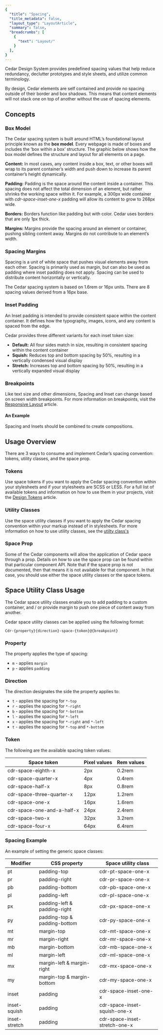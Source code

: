 ```yaml
---
{
  "title": "Spacing",
  "title_metadata": false,
  "layout_type": "LayoutArticle",
  "summary": false,
  "breadcrumbs": [
    {
      "text": "Layout/"
    }
  ],
}
---
```


<cdr-doc-table-of-contents-shell>

Cedar Design System provides predefined spacing values that help reduce redundancy, declutter prototypes and style sheets, and utilize common terminology.

By design, Cedar elements are self contained and provide no spacing outside of their border and box shadows. This means that content elements will not stack one on top of another without the use of spacing elements.

## Concepts

### Box Model

The Cedar spacing system is built around HTML’s foundational layout principle known as the **box model**. Every webpage is made of boxes and includes the ‘box within a box’ structure. The graphic below shows how the box model defines the structure and layout for all elements on a page.

<cdr-img :src="$withBase('/layout/spacing-box-model.png')" alt="Box model structure of a webpage" />

**Content:** In most cases, any content inside a box, text, or other boxes will wrap to its parent container’s width and push down to increase its parent container’s height dynamically.

**Padding:** Padding is the space around the content inside a container. This spacing does not affect the total dimension of an element, but rather shrinks the working space within it. For example, a 300px wide container with _cdr-space-inset-one-x_ padding will allow its content to grow to 268px wide.

**Borders:** Borders function like padding but with color. Cedar uses borders that are only 1px thick.

**Margins:** Margins provide the spacing around an element or container, pushing sibling content away. Margins do not contribute to an element’s width.


### Spacing Margins

Spacing is a unit of white space that pushes visual elements away from each other. Spacing is primarily used as margin, but can also be used as padding where inset padding does not apply. Spacing can be used to distribute content horizontally or vertically.

The Cedar spacing system is based on 1.6rem or 16px units. There are 8 spacing values derived from a 16px base.

<cdr-img class="cdr-doc-article-img" :src="$withBase('/layout/spacing-margin-horizontal.png')" alt="Horizontal spacing" />

<cdr-img class="cdr-doc-article-img" :src="$withBase('/layout/spacing-margin-vertical.png')" alt="Vertical spacing" />

### Inset Padding

An Inset padding is intended to provide consistent space within the content container. It defines how the typography, images, icons, and any content is spaced from the edge.

<cdr-img :src="$withBase('/layout/spacing-inset-padding-sizes.png')" alt="Inset padding" />

Cedar provides three different variants for each inset token size:

-  **Default:** All four sides match in size, resulting in consistent spacing within the content container
-  **Squish:** Reduces top and bottom spacing by 50%, resulting in a vertically condensed visual display
-  **Stretch:** Increases top and bottom spacing by 50%, resulting in a vertically expanded visual display


<cdr-img :src="$withBase('/layout/spacing-inset-padding-variations.png')" alt="The three different types of inset padding" />

### Breakpoints

Like text size and other dimensions, Spacing and Inset can change based on screen width breakpoints. For more information on breakpoints, visit the [Responsive Layout](../responsive) article.

#### An Example

Spacing and Insets should be combined to create compositions.

<cdr-img :src="$withBase('/layout/spacing-redline-example.png')" alt="An example of combined Spacing and Insets" />

## Usage Overview

There are 3 ways to consume and implement Cedar’s spacing convention: tokens, utility classes, and the space prop.  

### Tokens

Use space tokens if you want to apply the Cedar spacing convention within your stylesheets and if your stylesheets are SCSS or LESS.  For a full list of available tokens and information on how to use them in your projects, visit the [Design Tokens](../../components/design-tokens) article.

### Utility Classes

Use the space utility classes if you want to apply the Cedar spacing convention within your markup instead of in stylesheets. For more information on how to use utility classes, see the [utilty class's](../../components/utilities/)

### Space Prop
Some of the Cedar components will allow the application of Cedar space through a prop. Details on how to use the space prop can be found within that particular component API. Note that if the space prop is not documented, then that means it is not available for that component. In that case, you should use either the space utility classes or the space tokens.  

## Space Utility Class Usage

The Cedar space utility classes enable you to add padding to a custom container,
and / or provide margin to push one piece of content away from another.  

Cedar space utility classes can be applied using the following format:

`Cdr-{property}{direction}-space-{token}@{breakpoint}`

### Property

The property applies the type of spacing:

-  `m` - applies `margin`
-  `p` - applies `padding`

### Direction

The direction designates the side the property applies to:

-  `t` - applies the spacing for `*-top`
-  `r` - applies the spacing for `*-right`
-  `b` - applies the spacing for `*-bottom`
-  `l` - applies the spacing for `*-left`
-  `x` - applies the spacing for `*-right` and `*-left`
-  `t` - applies the spacing for `*-top` and `*-bottom`

### Token

The following are the available spacing token values:

| Space token                | Pixel values | Rem values |
|----------------------------|--------------|------------|
| cdr-space-eighth-x         | 2px          | 0.2rem     |
| cdr-space-quarter-x        | 4px          | 0.4rem     |
| cdr-space-half-x           | 8px          | 0.8rem     |
| cdr-space-three-quarter-x  | 12px         | 1.2rem     |
| cdr-space-one-x            | 16px         | 1.6rem     |
| cdr-space-one-and-a-half-x | 24px         | 2.4rem     |
| cdr-space-two-x            | 32px         | 3.2rem     |
| cdr-space-four-x           | 64px         | 6.4rem     |


### Spacing Example

An example of setting the generic space classes:

| Modifier      | CSS property                 | Space utility class           |
|---------------|------------------------------|-------------------------------|
| pt            | padding-top                  | cdr-pt-space-one-x            |
| pr            | padding-right                | cdr-pr-space-one-x            |
| pb            | padding-bottom               | cdr-pb-space-one-x            |
| pl            | padding-left                 | cdr-pl-space-one-x            |
| px            | padding-left & padding-right | cdr-px-space-one-x            |
| py            | padding-top & padding-bottom | cdr-py-space-one-x            |
| mt            | margin-top                   | cdr-mt-space-one-x            |
| mr            | margin-right                 | cdr-mr-space-one-x            |
| mb            | margin-bottom                | cdr-mb-space-one-x            |
| ml            | margin-left                  | cdr-ml-space-one-x            |
| mx            | margin-left & margin-right   | cdr-mx-space-one-x            |
| my            | margin-top & margin-bottom   | cdr-my-space-one-x            |
| inset         | padding                      | cdr-space-inset-one-x         |
| inset-squish  | padding                      | cdr-space-inset-squish-one-x  |
| inset-stretch | padding                      | cdr-space-inset-stretch-one-x |

</cdr-doc-table-of-contents-shell>